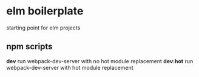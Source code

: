 # elm boilerplate

starting point for elm projects

## npm scripts
**dev** run webpack-dev-server with no hot module replacement
**dev:hot** run webpack-dev-server with hot module replacement
